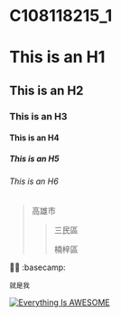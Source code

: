 # C108118215_1
# This is an H1
## This is an H2
### This is an H3
#### This is an H4
##### This is an H5
###### This is an H6
>高雄市
>>三民區
>>
>>楠梓區

🧑‍🚀
:basecamp:

`就是我`

[![Everything Is AWESOME](https://pbs.twimg.com/profile_images/1215453415477673984/vTX_gSqc_400x400.jpg)](https://pbs.twimg.com/profile_images/1215453415477673984/vTX_gSqc_400x400.jpg "Everything Is AWESOME")



